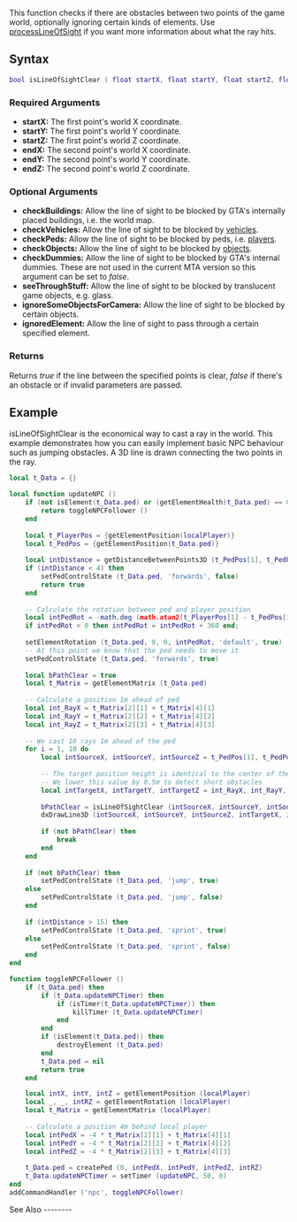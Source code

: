 This function checks if there are obstacles between two points of the game world, optionally ignoring certain kinds of elements. Use [processLineOfSight](/docs/processlineofsight.md "wikilink") if you want more information about what the ray hits.

Syntax
------

``` lua
bool isLineOfSightClear ( float startX, float startY, float startZ, float endX, float endY, float endZ, [ bool checkBuildings = true, bool checkVehicles = true, bool checkPeds = true, bool checkObjects = true, bool checkDummies = true, bool seeThroughStuff = false, bool ignoreSomeObjectsForCamera = false, element ignoredElement = nil ] )
```

### Required Arguments

-   **startX:** The first point's world X coordinate.
-   **startY:** The first point's world Y coordinate.
-   **startZ:** The first point's world Z coordinate.
-   **endX:** The second point's world X coordinate.
-   **endY:** The second point's world Y coordinate.
-   **endZ:** The second point's world Z coordinate.

### Optional Arguments

-   **checkBuildings:** Allow the line of sight to be blocked by GTA's internally placed buildings, i.e. the world map.
-   **checkVehicles:** Allow the line of sight to be blocked by [vehicles](/docs/vehicle.md "wikilink").
-   **checkPeds:** Allow the line of sight to be blocked by peds, i.e. [players](/docs/player.md "wikilink").
-   **checkObjects:** Allow the line of sight to be blocked by [objects](/docs/object.md "wikilink").
-   **checkDummies:** Allow the line of sight to be blocked by GTA's internal dummies. These are not used in the current MTA version so this argument can be set to *false*.
-   **seeThroughStuff:** Allow the line of sight to be blocked by translucent game objects, e.g. glass.
-   **ignoreSomeObjectsForCamera:** Allow the line of sight to be blocked by certain objects.
-   **ignoredElement:** Allow the line of sight to pass through a certain specified element.

### Returns

Returns *true* if the line between the specified points is clear, *false* if there's an obstacle or if invalid parameters are passed.

Example
-------

<section name="Client" class="client" show="false">
isLineOfSightClear is the economical way to cast a ray in the world. This example demonstrates how you can easily implement basic NPC behaviour such as jumping obstacles. A 3D line is drawn connecting the two points in the ray.

``` lua
local t_Data = {}

local function updateNPC ()
    if (not isElement(t_Data.ped) or (getElementHealth(t_Data.ped) == 0)) then
        return toggleNPCFollower ()
    end
    
    local t_PlayerPos = {getElementPosition(localPlayer)}
    local t_PedPos = {getElementPosition(t_Data.ped)}
    
    local intDistance = getDistanceBetweenPoints3D (t_PedPos[1], t_PedPos[2], t_PedPos[3], unpack(t_PlayerPos))
    if (intDistance < 4) then
        setPedControlState (t_Data.ped, 'forwards', false)
        return true
    end
    
    -- Calculate the rotation between ped and player position
    local intPedRot = -math.deg (math.atan2(t_PlayerPos[1] - t_PedPos[1], t_PlayerPos[2] - t_PedPos[2]))
    if intPedRot < 0 then intPedRot = intPedRot + 360 end;
    
    setElementRotation (t_Data.ped, 0, 0, intPedRot, 'default', true)
    -- At this point we know that the ped needs to move it
    setPedControlState (t_Data.ped, 'forwards', true)
    
    local bPathClear = true
    local t_Matrix = getElementMatrix (t_Data.ped)
    
    -- Calculate a position 1m ahead of ped
    local int_RayX = t_Matrix[2][1] + t_Matrix[4][1]
    local int_RayY = t_Matrix[2][2] + t_Matrix[4][2]
    local int_RayZ = t_Matrix[2][3] + t_Matrix[4][3]
    
    -- We cast 10 rays 1m ahead of the ped
    for i = 1, 10 do
        local intSourceX, intSourceY, intSourceZ = t_PedPos[1], t_PedPos[2], t_PedPos[3]
        
        -- The target position height is identical to the center of the ped (1m above ground) 
        -- We lower this value by 0.5m to detect short obstacles
        local intTargetX, intTargetY, intTargetZ = int_RayX, int_RayY, int_RayZ - 0.5 + i*0.2
        
        bPathClear = isLineOfSightClear (intSourceX, intSourceY, intSourceZ, intTargetX, intTargetY, intTargetZ, true, true, false, true)
        dxDrawLine3D (intSourceX, intSourceY, intSourceZ, intTargetX, intTargetY, intTargetZ, bPathClear and tocolor(255,255,255,255) or tocolor(255,0,0,255))
        
        if (not bPathClear) then
            break
        end
    end
    
    if (not bPathClear) then
        setPedControlState (t_Data.ped, 'jump', true)
    else
        setPedControlState (t_Data.ped, 'jump', false)
    end
    
    if (intDistance > 15) then
        setPedControlState (t_Data.ped, 'sprint', true)
    else
        setPedControlState (t_Data.ped, 'sprint', false)
    end
end

function toggleNPCFollower ()
    if (t_Data.ped) then
        if (t_Data.updateNPCTimer) then
            if (isTimer(t_Data.updateNPCTimer)) then
                killTimer (t_Data.updateNPCTimer)
            end
        end
        if (isElement(t_Data.ped)) then
            destroyElement (t_Data.ped)
        end
        t_Data.ped = nil
        return true
    end

    local intX, intY, intZ = getElementPosition (localPlayer)
    local _, _, intRZ = getElementRotation (localPlayer)
    local t_Matrix = getElementMatrix (localPlayer)
    
    -- Calculate a position 4m behind local player
    local intPedX = -4 * t_Matrix[2][1] + t_Matrix[4][1]
    local intPedY = -4 * t_Matrix[2][2] + t_Matrix[4][2]
    local intPedZ = -4 * t_Matrix[2][3] + t_Matrix[4][3]
    
    t_Data.ped = createPed (0, intPedX, intPedY, intPedZ, intRZ)
    t_Data.updateNPCTimer = setTimer (updateNPC, 50, 0)
end
addCommandHandler ('npc', toggleNPCFollower)
```

</section>
See Also
--------
